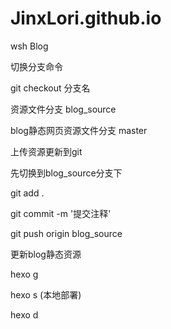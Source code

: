 # JinxLori.github.io
wsh Blog



切换分支命令

git checkout 分支名



资源文件分支 blog_source

blog静态网页资源文件分支 master



上传资源更新到git

先切换到blog_source分支下

git add .

git commit -m '提交注释'

git push origin blog_source



更新blog静态资源

hexo g

hexo s  (本地部署)

hexo d